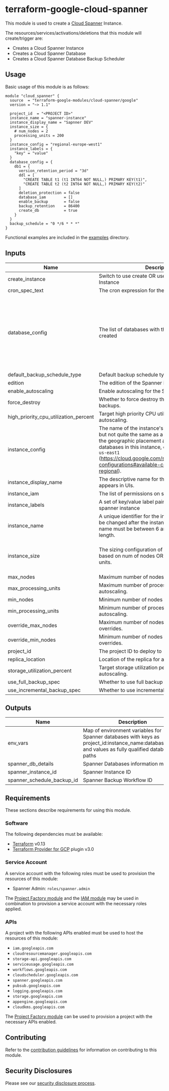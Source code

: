 # terraform-google-cloud-spanner

This module is used to create a [Cloud Spanner](https://cloud.google.com/spanner) Instance.

The resources/services/activations/deletions that this module will create/trigger are:

- Creates a Cloud Spanner Instance
- Creates a Cloud Spanner Database
- Creates a Cloud Spanner Database Backup Scheduler

## Usage

Basic usage of this module is as follows:

```hcl
module "cloud_spanner" {
  source  = "terraform-google-modules/cloud-spanner/google"
  version = "~> 1.1"

  project_id  = "<PROJECT ID>"
  instance_name = "spanner-instance"
  instance_display_name = "Sapnner DEV"
  instance_size = {
    # num_nodes = 2
    processing_units = 200
  }
  instance_config = "regional-europe-west1"
  instance_labels = {
    "key" = "value"
  }
  database_config = {
    db1 = {
      version_retention_period = "3d"
      ddl = [
        "CREATE TABLE t1 (t1 INT64 NOT NULL,) PRIMARY KEY(t1)",
        "CREATE TABLE t2 (t2 INT64 NOT NULL,) PRIMARY KEY(t2)"
      ]
      deletion_protection = false
      database_iam        = []
      enable_backup       = false
      backup_retention    = 86400
      create_db           = true
    }
  }
  backup_schedule = "0 */6 * * *"
}
```

Functional examples are included in the
[examples](./examples/) directory.

<!-- BEGINNING OF PRE-COMMIT-TERRAFORM DOCS HOOK -->
## Inputs

| Name | Description | Type | Default | Required |
|------|-------------|------|---------|:--------:|
| create\_instance | Switch to use create OR use existing Spanner Instance | `bool` | `true` | no |
| cron\_spec\_text | The cron expression for the backup schedule. | `string` | `"0 2 * * *"` | no |
| database\_config | The list of databases with their configuration to be created | <pre>map(object({<br>    version_retention_period = string<br>    ddl                      = optional(list(string), [])<br>    kms_key_name             = optional(string)<br>    deletion_protection      = bool<br>    database_iam             = optional(list(string), [])<br>    enable_backup            = optional(bool)<br>    backup_retention         = optional(string)<br>    create_db                = optional(bool)<br>  }))</pre> | <pre>{<br>  "db1": {<br>    "backup_retention": "86400s",<br>    "create_db": true,<br>    "database_iam": [],<br>    "ddl": [],<br>    "deletion_protection": false,<br>    "enable_backup": true,<br>    "version_retention_period": "3d"<br>  }<br>}</pre> | no |
| default\_backup\_schedule\_type | Default backup schedule type for new databases. | `string` | `"NONE"` | no |
| edition | The edition of the Spanner instance. | `string` | `"STANDARD"` | no |
| enable\_autoscaling | Enable autoscaling for the Spanner Instance | `bool` | `false` | no |
| force\_destroy | Whether to force destroy the instance and its backups. | `bool` | `false` | no |
| high\_priority\_cpu\_utilization\_percent | Target high priority CPU utilization percentage for autoscaling. | `number` | `60` | no |
| instance\_config | The name of the instance's configuration (similar but not quite the same as a region) which defines the geographic placement and replication of your databases in this instance, example: `us-central1`, `us-east1` (https://cloud.google.com/spanner/docs/instance-configurations#available-configurations-regional). | `string` | n/a | yes |
| instance\_display\_name | The descriptive name for this instance as it appears in UIs. | `string` | `"spanner-instance"` | no |
| instance\_iam | The list of permissions on spanner instance | `list(string)` | `[]` | no |
| instance\_labels | A set of key/value label pairs to assign to the spanner instance | `map(string)` | `{}` | no |
| instance\_name | A unique identifier for the instance, which cannot be changed after the instance is created. The name must be between 6 and 30 characters in length. | `string` | n/a | yes |
| instance\_size | The sizing configuration of Spanner Instance based on num of nodes OR instance processing units. | <pre>object({<br>    num_nodes        = optional(number)<br>    processing_units = optional(number)<br>  })</pre> | n/a | yes |
| max\_nodes | Maximum number of nodes for autoscaling. | `number` | `3` | no |
| max\_processing\_units | Maximum number of processing units for autoscaling. | `number` | `3000` | no |
| min\_nodes | Minimum number of nodes for autoscaling. | `number` | `1` | no |
| min\_processing\_units | Minimum number of processing units for autoscaling. | `number` | `1000` | no |
| override\_max\_nodes | Maximum number of nodes for specific replica overrides. | `number` | `3` | no |
| override\_min\_nodes | Minimum number of nodes for specific replica overrides. | `number` | `1` | no |
| project\_id | The project ID to deploy to | `string` | n/a | yes |
| replica\_location | Location of the replica for asymmetric autoscaling. | `string` | `"us-central1"` | no |
| storage\_utilization\_percent | Target storage utilization percentage for autoscaling. | `number` | `70` | no |
| use\_full\_backup\_spec | Whether to use full backup specification. | `bool` | `true` | no |
| use\_incremental\_backup\_spec | Whether to use incremental backup specification. | `bool` | `false` | no |

## Outputs

| Name | Description |
|------|-------------|
| env\_vars | Map of environment variables for Spanner databases with keys as project\_id:instance\_name:database\_name and values as fully qualified database paths |
| spanner\_db\_details | Spanner Databases information map |
| spanner\_instance\_id | Spanner Instance ID |
| spanner\_schedule\_backup\_id | Spanner Backup Workflow ID |

<!-- END OF PRE-COMMIT-TERRAFORM DOCS HOOK -->

## Requirements

These sections describe requirements for using this module.

### Software

The following dependencies must be available:

- [Terraform][terraform] v0.13
- [Terraform Provider for GCP][terraform-provider-gcp] plugin v3.0

### Service Account

A service account with the following roles must be used to provision
the resources of this module:

- Spanner Admin: `roles/spanner.admin`


The [Project Factory module][project-factory-module] and the
[IAM module][iam-module] may be used in combination to provision a
service account with the necessary roles applied.

### APIs

A project with the following APIs enabled must be used to host the
resources of this module:

- `iam.googleapis.com`
- `cloudresourcemanager.googleapis.com`
- `storage-api.googleapis.com`
- `serviceusage.googleapis.com`
- `workflows.googleapis.com`
- `cloudscheduler.googleapis.com`
- `spanner.googleapis.com`
- `pubsub.googleapis.com`
- `logging.googleapis.com`
- `storage.googleapis.com`
- `appengine.googleapis.com`
- `cloudkms.googleapis.com`

The [Project Factory module][project-factory-module] can be used to
provision a project with the necessary APIs enabled.

## Contributing

Refer to the [contribution guidelines](./CONTRIBUTING.md) for
information on contributing to this module.

[iam-module]: https://registry.terraform.io/modules/terraform-google-modules/iam/google
[project-factory-module]: https://registry.terraform.io/modules/terraform-google-modules/project-factory/google
[terraform-provider-gcp]: https://www.terraform.io/docs/providers/google/index.html
[terraform]: https://www.terraform.io/downloads.html

## Security Disclosures

Please see our [security disclosure process](./SECURITY.md).
